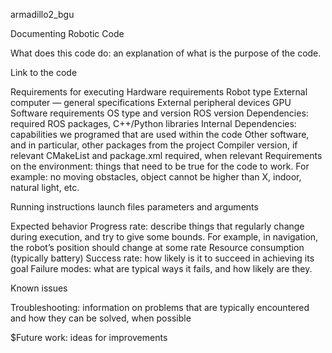 armadillo2_bgu

Documenting Robotic Code

What does this code do: an explanation of what is the purpose of the code.

Link to the code

Requirements for executing Hardware requirements Robot type External computer — general specifications External peripheral devices GPU Software requirements OS type and version ROS version Dependencies: required ROS packages, C++/Python libraries Internal Dependencies: capabilities we programed that are used within the code Other software, and in particular, other packages from the project Compiler version, if relevant CMakeList and package.xml required, when relevant Requirements on the environment: things that need to be true for the code to work. For example: no moving obstacles, object cannot be higher than X, indoor, natural light, etc.

Running instructions launch files parameters and arguments

Expected behavior Progress rate: describe things that regularly change during execution, and try to give some bounds. For example, in navigation, the robot’s position should change at some rate Resource consumption (typically battery) Success rate: how likely is it to succeed in achieving its goal Failure modes: what are typical ways it fails, and how likely are they.

Known issues

Troubleshooting: information on problems that are typically encountered and how they can be solved, when possible

$Future work: ideas for improvements

